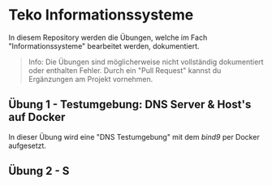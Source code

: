 # Teko Informationssysteme
In diesem Repository werden die Übungen, welche im Fach "Informationssysteme" bearbeitet werden, dokumentiert. 

> Info: Die Übungen sind möglicherweise nicht vollständig dokumentiert oder enthalten Fehler. Durch ein "Pull Request" kannst du Ergänzungen am Projekt vornehmen. 

## Übung 1 - Testumgebung: DNS Server & Host's auf Docker
In dieser Übung wird eine "DNS Testumgebung" mit dem *bind9* per Docker aufgesetzt. 

## Übung 2 - S

